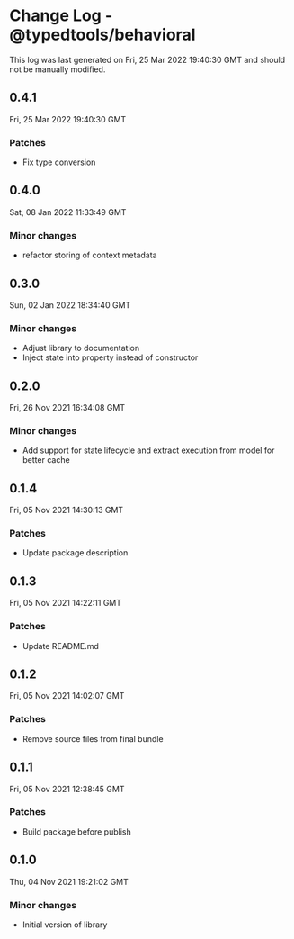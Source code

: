 # Change Log - @typedtools/behavioral

This log was last generated on Fri, 25 Mar 2022 19:40:30 GMT and should not be manually modified.

## 0.4.1
Fri, 25 Mar 2022 19:40:30 GMT

### Patches

- Fix type conversion

## 0.4.0
Sat, 08 Jan 2022 11:33:49 GMT

### Minor changes

- refactor storing of context metadata

## 0.3.0
Sun, 02 Jan 2022 18:34:40 GMT

### Minor changes

- Adjust library to documentation
- Inject state into property instead of constructor

## 0.2.0
Fri, 26 Nov 2021 16:34:08 GMT

### Minor changes

- Add support for state lifecycle and extract execution from model for better cache

## 0.1.4
Fri, 05 Nov 2021 14:30:13 GMT

### Patches

- Update package description

## 0.1.3
Fri, 05 Nov 2021 14:22:11 GMT

### Patches

- Update README.md

## 0.1.2
Fri, 05 Nov 2021 14:02:07 GMT

### Patches

- Remove source files from final bundle

## 0.1.1
Fri, 05 Nov 2021 12:38:45 GMT

### Patches

- Build package before publish

## 0.1.0
Thu, 04 Nov 2021 19:21:02 GMT

### Minor changes

- Initial version of library


